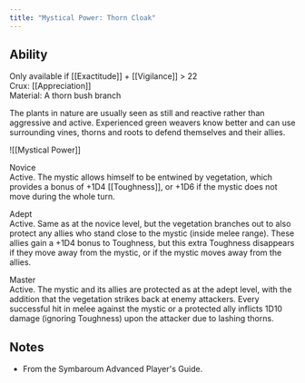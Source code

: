 ```yaml
---
title: "Mystical Power: Thorn Cloak"
---
```

## Ability
Only available if [[Exactitude]] + [[Vigilance]] > 22<br>Crux: [[Appreciation]]<br>Material: A thorn bush branch

The plants in nature are usually seen as still and reactive rather than aggressive and active. Experienced green weavers know better and can use surrounding vines, thorns and roots to defend themselves and their allies.

![[Mystical Power]]

Novice<br>Active. The mystic allows himself to be entwined by vegetation, which provides a bonus of +1D4 [[Toughness]], or +1D6 if the mystic does not move during the whole turn.

Adept<br>Active. Same as at the novice level, but the vegetation branches out to also protect any allies who stand close to the mystic (inside melee range). These allies gain a +1D4 bonus to Toughness, but this extra Toughness disappears if they move away from the mystic, or if the mystic moves away from the allies.

Master<br>Active. The mystic and its allies are protected as at the adept level, with the addition that the vegetation strikes back at enemy attackers. Every successful hit in melee against the mystic or a protected ally inflicts 1D10 damage (ignoring Toughness) upon the attacker due to lashing thorns.
## Notes
* From the Symbaroum Advanced Player's Guide.